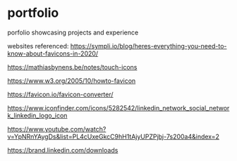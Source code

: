 # portfolio
porfolio showcasing projects and experience



websites referenced:
https://sympli.io/blog/heres-everything-you-need-to-know-about-favicons-in-2020/


https://mathiasbynens.be/notes/touch-icons

https://www.w3.org/2005/10/howto-favicon

https://favicon.io/favicon-converter/

https://www.iconfinder.com/icons/5282542/linkedin_network_social_network_linkedin_logo_icon

https://www.youtube.com/watch?v=YpNRnYAygDs&list=PL4cUxeGkcC9hH1tAjyUPZPjbj-7s200a4&index=2

https://brand.linkedin.com/downloads